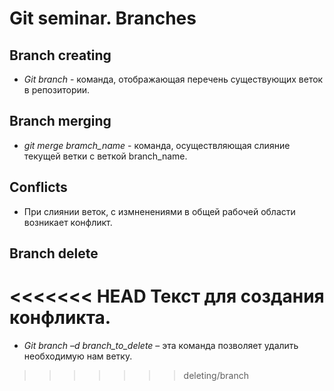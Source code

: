 # Git seminar. Branches

## Branch creating

* *Git branch* - команда, отображающая перечень существующих веток в репозитории.

## Branch merging

* *git merge bramch_name* - команда, осуществляющая слияние текущей ветки с веткой branch_name.

## Conflicts

* При слиянии веток, с измненениями в общей рабочей области возникает конфликт.

## Branch delete 

<<<<<<< HEAD
Текст для создания конфликта.
=======
* *Git branch –d branch_to_delete* – эта команда позволяет удалить необходимую нам ветку.
>>>>>>> deleting/branch
